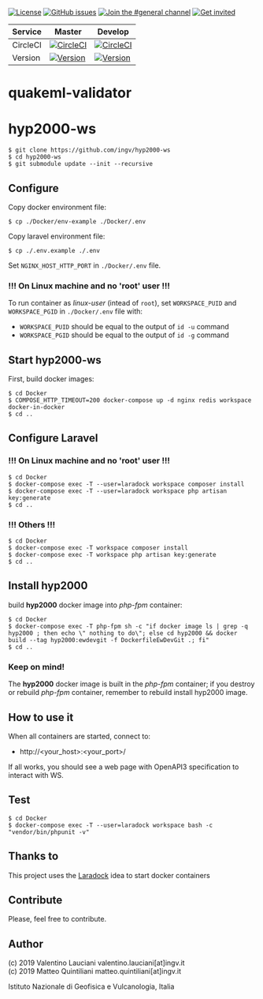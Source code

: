 [![License](https://img.shields.io/github/license/INGV/hyp2000-ws.svg)](https://github.com/INGV/hyp2000-ws/blob/master/LICENSE)
[![GitHub issues](https://img.shields.io/github/issues/INGV/hyp2000-ws.svg)](https://github.com/INGV/hyp2000-ws/issues)
[![Join the #general channel](https://img.shields.io/badge/Slack%20channel-%23general-blue.svg)](https://ingv-institute.slack.com/messages/CKS902Y5B)
[![Get invited](https://slack.developers.italia.it/badge.svg)](https://ingv-institute.slack.com/)

|**Service**|**Master**|**Develop**|
|---|---|---|
|CircleCI|[![CircleCI](https://circleci.com/gh/INGV/hyp2000-ws/tree/master.svg?style=svg)](https://circleci.com/gh/INGV/hyp2000-ws/tree/master)|[![CircleCI](https://circleci.com/gh/INGV/hyp2000-ws/tree/develop.svg?style=svg)](https://circleci.com/gh/INGV/hyp2000-ws/tree/develop)|
|Version|[![Version](https://img.shields.io/badge/dynamic/yaml?label=ver&query=softwareVersion&url=https://raw.githubusercontent.com/INGV/hyp2000-ws/master/publiccode.yml)](https://github.com/INGV/hyp2000-ws/blob/master/HISTORY)|[![Version](https://img.shields.io/badge/dynamic/yaml?label=ver&query=softwareVersion&url=https://raw.githubusercontent.com/INGV/hyp2000-ws/develop/publiccode.yml)](https://github.com/INGV/hyp2000-ws/blob/develop/HISTORY)|

# quakeml-validator  

# hyp2000-ws

```
$ git clone https://github.com/ingv/hyp2000-ws
$ cd hyp2000-ws
$ git submodule update --init --recursive
```

## Configure
Copy docker environment file:
```
$ cp ./Docker/env-example ./Docker/.env
```

Copy laravel environment file:
```
$ cp ./.env.example ./.env
```

Set `NGINX_HOST_HTTP_PORT` in `./Docker/.env` file.

### !!! On Linux machine and no 'root' user !!!
To run container as *linux-user* (intead of `root`), set `WORKSPACE_PUID` and `WORKSPACE_PGID` in `./Docker/.env` file with:
- `WORKSPACE_PUID` should be equal to the output of `id -u` command
- `WORKSPACE_PGID` should be equal to the output of `id -g` command

## Start hyp2000-ws
First, build docker images:

```
$ cd Docker
$ COMPOSE_HTTP_TIMEOUT=200 docker-compose up -d nginx redis workspace docker-in-docker
$ cd ..
```

## Configure Laravel
### !!! On Linux machine and no 'root' user !!!
```
$ cd Docker
$ docker-compose exec -T --user=laradock workspace composer install
$ docker-compose exec -T --user=laradock workspace php artisan key:generate
$ cd ..
```

### !!! Others !!!
```
$ cd Docker
$ docker-compose exec -T workspace composer install
$ docker-compose exec -T workspace php artisan key:generate
$ cd ..
```

## Install hyp2000 
build **hyp2000** docker image into *php-fpm* container:
```
$ cd Docker
$ docker-compose exec -T php-fpm sh -c "if docker image ls | grep -q hyp2000 ; then echo \" nothing to do\"; else cd hyp2000 && docker build --tag hyp2000:ewdevgit -f DockerfileEwDevGit .; fi"
$ cd ..
```

### Keep on mind!
The **hyp2000** docker image is built in the *php-fpm* container; if you destroy or rebuild *php-fpm* container, remember to rebuild install hyp2000 image.

## How to use it
When all containers are started, connect to: 
- http://<your_host>:<your_port>/

If all works, you should see a web page with OpenAPI3 specification to interact with WS.

## Test
```
$ cd Docker
$ docker-compose exec -T --user=laradock workspace bash -c "vendor/bin/phpunit -v"
```

## Thanks to
This project uses the [Laradock](https://github.com/laradock/laradock) idea to start docker containers

## Contribute
Please, feel free to contribute.

## Author
(c) 2019 Valentino Lauciani valentino.lauciani[at]ingv.it \
(c) 2019 Matteo Quintiliani matteo.quintiliani[at]ingv.it

Istituto Nazionale di Geofisica e Vulcanologia, Italia

